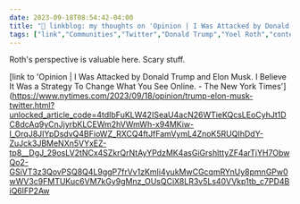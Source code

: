 ---date: 2023-09-18T08:54:42-04:00title: "🔗 linkblog: my thoughts on 'Opinion | I Was Attacked by Donald Trump and Elon Musk. I Believe It Was a Strategy To Change What You See Online. - The New York Times'"tags: ["link","Communities","Twitter","Donald Trump","Yoel Roth","content moderation","Elon Musk"]---Roth's perspective is valuable here. Scary stuff.   [link to 'Opinion | I Was Attacked by Donald Trump and Elon Musk. I Believe It Was a Strategy To Change What You See Online. - The New York Times'](https://www.nytimes.com/2023/09/18/opinion/trump-elon-musk-twitter.html?unlocked_article_code=4tdIbFuKLW42ISeaU4acN26WTieKQcsLEoCyhJt1DC8dcAq9yCnJjyrbKLCEWm2hVWmWh-x94MKiw-I_OrqJ8JIYpDsdvQ4BFioWZ_RXCQ4ftJfFamVymL4ZnoK5RUQIhDdY-ZuJck3JBMeNXn5VYxEZ-tp8__DgJ_29osLV2tNCx4SZkrQrNtAyYPdzMK4asGiGrshlttyZF4arTjYH7ObwQo2-GSiVT3z3QovPSQ8Q4L9ggP7frVv1zKmIi4yukMwCGcqmRYnUy8pmnGPw0wWV3c9FMTUKuc6VM7kGy9gMnz_OUsQCiX8LR3v5Ls40VVkp1tb_c7PD4BiQ6lFP2Aw